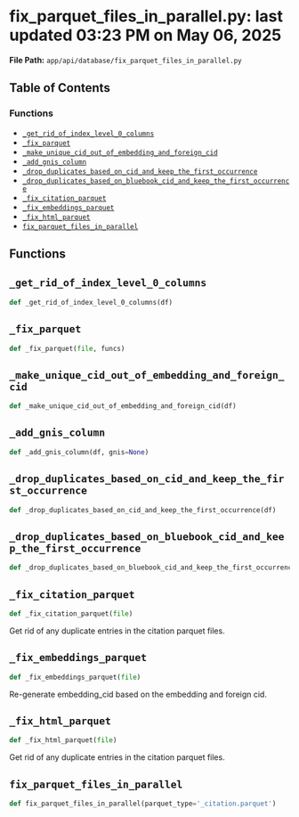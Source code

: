 # fix_parquet_files_in_parallel.py: last updated 03:23 PM on May 06, 2025

**File Path:** `app/api/database/fix_parquet_files_in_parallel.py`

## Table of Contents

### Functions

- [`_get_rid_of_index_level_0_columns`](#_get_rid_of_index_level_0_columns)
- [`_fix_parquet`](#_fix_parquet)
- [`_make_unique_cid_out_of_embedding_and_foreign_cid`](#_make_unique_cid_out_of_embedding_and_foreign_cid)
- [`_add_gnis_column`](#_add_gnis_column)
- [`_drop_duplicates_based_on_cid_and_keep_the_first_occurrence`](#_drop_duplicates_based_on_cid_and_keep_the_first_occurrence)
- [`_drop_duplicates_based_on_bluebook_cid_and_keep_the_first_occurrence`](#_drop_duplicates_based_on_bluebook_cid_and_keep_the_first_occurrence)
- [`_fix_citation_parquet`](#_fix_citation_parquet)
- [`_fix_embeddings_parquet`](#_fix_embeddings_parquet)
- [`_fix_html_parquet`](#_fix_html_parquet)
- [`fix_parquet_files_in_parallel`](#fix_parquet_files_in_parallel)

## Functions

## `_get_rid_of_index_level_0_columns`

```python
def _get_rid_of_index_level_0_columns(df)
```

## `_fix_parquet`

```python
def _fix_parquet(file, funcs)
```

## `_make_unique_cid_out_of_embedding_and_foreign_cid`

```python
def _make_unique_cid_out_of_embedding_and_foreign_cid(df)
```

## `_add_gnis_column`

```python
def _add_gnis_column(df, gnis=None)
```

## `_drop_duplicates_based_on_cid_and_keep_the_first_occurrence`

```python
def _drop_duplicates_based_on_cid_and_keep_the_first_occurrence(df)
```

## `_drop_duplicates_based_on_bluebook_cid_and_keep_the_first_occurrence`

```python
def _drop_duplicates_based_on_bluebook_cid_and_keep_the_first_occurrence(df)
```

## `_fix_citation_parquet`

```python
def _fix_citation_parquet(file)
```

Get rid of any duplicate entries in the citation parquet files.

## `_fix_embeddings_parquet`

```python
def _fix_embeddings_parquet(file)
```

Re-generate embedding_cid based on the embedding and foreign cid.

## `_fix_html_parquet`

```python
def _fix_html_parquet(file)
```

Get rid of any duplicate entries in the citation parquet files.

## `fix_parquet_files_in_parallel`

```python
def fix_parquet_files_in_parallel(parquet_type='_citation.parquet')
```
